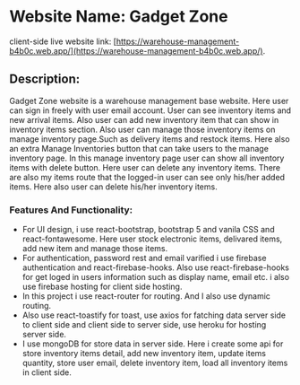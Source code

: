 # Website Name: Gadget Zone

client-side live website link: [https://warehouse-management-b4b0c.web.app/](https://warehouse-management-b4b0c.web.app/).

## Description:

Gadget Zone website is a warehouse management base website. Here user can sign in freely with user email account. User can see inventory items and new arrival items. Also user can add new inventory item that can show in inventory items section. Also user can manage those inventory items on manage inventory page.Such as delivery items and restock items. Here also an extra Manage Inventories button that can take users to the manage inventory page. In this manage inventory page user can show all inventory items with delete button. Here user can delete any inventory items. There are also my items route that the logged-in user can see only his/her added items. Here also user can delete his/her inventory items.

### Features And Functionality:

- For UI design, i use react-bootstrap, bootstrap 5 and vanila CSS and react-fontawesome. Here user stock electronic items, delivared items, add new item and manage those items.
- For authentication, password rest and email varified i use firebase authentication and react-firebase-hooks. Also use react-firebase-hooks for get loged in users information such as display name, email etc. i also use firebase hosting for client side hosting.
- In this project i use react-router for routing. And I also use dynamic routing.
- Also use react-toastify for toast, use axios for fatching data server side to client side and client side to server side, use heroku for hosting server side.
- I use mongoDB for store data in server side. Here i create some api for store inventory items detail, add new inventory item, update items quantity, store user email, delete inventory item, load all inventory items in client side.
